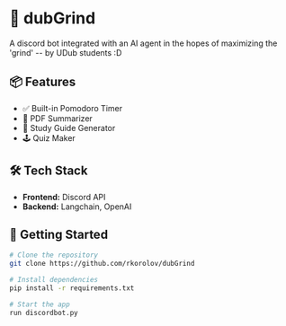 # 🚀 dubGrind

A discord bot integrated with an AI agent in the hopes of maximizing the 'grind' -- by UDub students :D

## 📦 Features

- ✅ Built-in Pomodoro Timer
- 🚀 PDF Summarizer
- 🎯 Study Guide Generator
- 🕹️ Quiz Maker

## 🛠️ Tech Stack

- **Frontend:** Discord API
- **Backend:** Langchain, OpenAI

## 🚀 Getting Started

```bash
# Clone the repository
git clone https://github.com/rkorolov/dubGrind 

# Install dependencies
pip install -r requirements.txt

# Start the app
run discordbot.py


